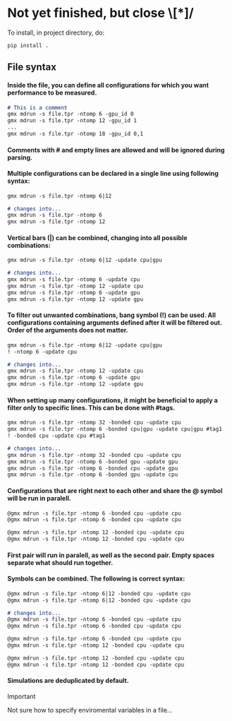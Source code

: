 # Not yet finished, but close \\[*]/

To install, in project directory, do: 
```
pip install .
```

## File syntax
#### Inside the file, you can define all configurations for which you want performance to be measured.  
```markdown
# This is a comment
gmx mdrun -s file.tpr -ntomp 6 -gpu_id 0
gmx mdrun -s file.tpr -ntomp 12 -gpu_id 1
...
gmx mdrun -s file.tpr -ntomp 18 -gpu_id 0,1
```
#### Comments with # and empty lines are allowed and will be ignored during parsing.

#### Multiple configurations can be declared in a single line using following syntax:
```markdown
gmx mdrun -s file.tpr -ntomp 6|12

# changes into...
gmx mdrun -s file.tpr -ntomp 6
gmx mdrun -s file.tpr -ntomp 12
```

#### Vertical bars (|) can be combined, changing into all possible combinations:
```markdown
gmx mdrun -s file.tpr -ntomp 6|12 -update cpu|gpu

# changes into...
gmx mdrun -s file.tpr -ntomp 6 -update cpu
gmx mdrun -s file.tpr -ntomp 12 -update cpu
gmx mdrun -s file.tpr -ntomp 6 -update gpu
gmx mdrun -s file.tpr -ntomp 12 -update gpu
```

#### To filter out unwanted combinations, bang symbol (!) can be used. All configurations containing arguments defined after it will be filtered out. Order of the arguments does not matter.

```markdown
gmx mdrun -s file.tpr -ntomp 6|12 -update cpu|gpu
! -ntomp 6 -update cpu

# changes into...
gmx mdrun -s file.tpr -ntomp 12 -update cpu
gmx mdrun -s file.tpr -ntomp 6 -update gpu
gmx mdrun -s file.tpr -ntomp 12 -update gpu
```

#### When setting up many configurations, it might be beneficial to apply a filter only to specific lines. This can be done with #tags.
```markdown
gmx mdrun -s file.tpr -ntomp 32 -bonded cpu -update cpu
gmx mdrun -s file.tpr -ntomp 6 -bonded cpu|gpu -update cpu|gpu #tag1
! -bonded cpu -update cpu #tag1

# changes into...
gmx mdrun -s file.tpr -ntomp 32 -bonded cpu -update cpu
gmx mdrun -s file.tpr -ntomp 6 -bonded gpu -update gpu
gmx mdrun -s file.tpr -ntomp 6 -bonded cpu -update gpu
gmx mdrun -s file.tpr -ntomp 6 -bonded gpu -update cpu
```


#### Configurations that are right next to each other and share the @ symbol will be run in paralell.
```markdown
@gmx mdrun -s file.tpr -ntomp 6 -bonded cpu -update cpu
@gmx mdrun -s file.tpr -ntomp 6 -bonded cpu -update cpu

@gmx mdrun -s file.tpr -ntomp 12 -bonded cpu -update cpu
@gmx mdrun -s file.tpr -ntomp 12 -bonded cpu -update cpu
```
#### First pair will run in paralell, as well as the second pair. Empty spaces separate what should run together.

#### Symbols can be combined. The following is correct syntax:
```markdown
@gmx mdrun -s file.tpr -ntomp 6|12 -bonded cpu -update cpu
@gmx mdrun -s file.tpr -ntomp 6|12 -bonded cpu -update cpu

# changes into...
@gmx mdrun -s file.tpr -ntomp 6 -bonded cpu -update cpu
@gmx mdrun -s file.tpr -ntomp 6 -bonded cpu -update cpu

@gmx mdrun -s file.tpr -ntomp 6 -bonded cpu -update cpu
@gmx mdrun -s file.tpr -ntomp 12 -bonded cpu -update cpu

@gmx mdrun -s file.tpr -ntomp 12 -bonded cpu -update cpu
@gmx mdrun -s file.tpr -ntomp 12 -bonded cpu -update cpu
```
#### Simulations are deduplicated by default. 


> [!IMPORTANT]
> Not sure how to specify enviromental variables in a file... 

